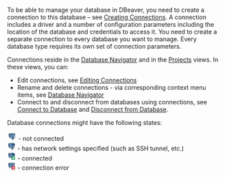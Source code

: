 To be able to manage your database in DBeaver, you need to create a connection to this database – see [Creating Connections](../Create-Connection). A connection includes a driver and a number of configuration parameters including the location of the database and credentials to access it.  You need to create a separate connection to every database you want to manage. Every database type requires its own set of connection parameters.

Connections reside in the [Database Navigator](../Database-Navigator) and in the [Projects](../Projects) views. In these views, you can:
* Edit connections, see [Editing Connections](../Edit-Connection)
* Rename and delete connections - via corresponding context menu items, see [Database Navigator](../Database-Navigator)
* Connect to and disconnect from databases using connections, see [Connect to Database](../Connect-to-Database) and [Disconnect from Database](../Disconnect-from-Database).

Database connections might have the following states:

  ![](images/ug/PostgreSQL-icon.png) - not connected  
  ![](images/ug/DB-icon-not-connected.png) - has network settings specified (such as SSH tunnel, etc.)   
  ![](images/ug/DB-icon-connected.png) - connected  
  ![](images/ug/Connection-error-icon.png) - connection error  
